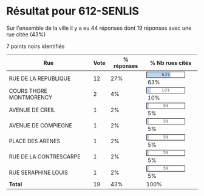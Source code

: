 # Résultat pour 612-SENLIS

Sur l'ensemble de la ville il y a eu 44 réponses dont 19 réponses avec une rue citée (43%)

7 points noirs identifiés

| Rue | Vote | % réponses | % Nb rues cités|
|-----|------|------------|----------------|
| RUE DE LA REPUBLIQUE | 12 | 27% | <img src="../../img/bar_63.gif" />&nbsp;63%|
| COURS THORE MONTMORENCY | 2 | 4% | <img src="../../img/bar_10.gif" />&nbsp;10%|
| AVENUE DE CREIL | 1 | 2% | <img src="../../img/bar_5.gif" />&nbsp;5%|
| AVENUE DE COMPIEGNE | 1 | 2% | <img src="../../img/bar_5.gif" />&nbsp;5%|
| PLACE DES ARENES | 1 | 2% | <img src="../../img/bar_5.gif" />&nbsp;5%|
| RUE DE LA CONTRESCARPE | 1 | 2% | <img src="../../img/bar_5.gif" />&nbsp;5%|
| RUE SERAPHINE LOUIS | 1 | 2% | <img src="../../img/bar_5.gif" />&nbsp;5%|
| **Total** | 19 | 43% | 100%|
